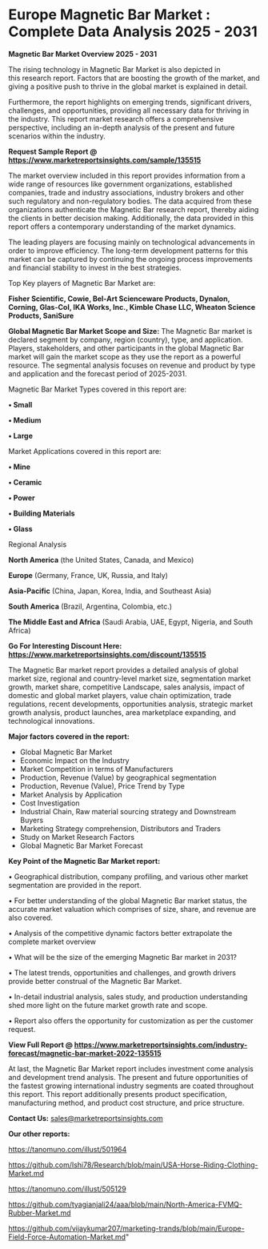 # Europe Magnetic Bar Market : Complete Data Analysis 2025 - 2031

<Strong> Magnetic Bar Market Overview 2025 - 2031</strong>

The rising technology in Magnetic Bar Market is also depicted in this research report. Factors that are boosting the growth of the market, and giving a positive push to thrive in the global market is explained in detail.

Furthermore, the report highlights on emerging trends, significant drivers, challenges, and opportunities, providing all necessary data for thriving in the industry. This report market research offers a comprehensive perspective, including an in-depth analysis of the present and future scenarios within the industry.

<strong>Request Sample Report @ <a href=https://www.marketreportsinsights.com/sample/135515>https://www.marketreportsinsights.com/sample/135515</a></strong>

The market overview included in this report provides information from a wide range of resources like government organizations, established companies, trade and industry associations, industry brokers and other such regulatory and non-regulatory bodies. The data acquired from these organizations authenticate the Magnetic Bar research report, thereby aiding the clients in better decision making. Additionally, the data provided in this report offers a contemporary understanding of the market dynamics.

The leading players are focusing mainly on technological advancements in order to improve efficiency. The long-term development patterns for this market can be captured by continuing the ongoing process improvements and financial stability to invest in the best strategies.

Top Key players of Magnetic Bar Market are:

<strong>Fisher Scientific, Cowie, Bel-Art Scienceware Products, Dynalon, Corning, Glas-Col, IKA Works, Inc., Kimble Chase LLC, Wheaton Science Products, SaniSure</strong>

<strong><b>Global Magnetic Bar Market Scope and Size:</b></strong>
The Magnetic Bar market is declared segment by company, region (country), type, and application. Players, stakeholders, and other participants in the global Magnetic Bar market will gain the market scope as they use the report as a powerful resource. The segmental analysis focuses on revenue and product by type and application and the forecast period of 2025-2031.

Magnetic Bar Market Types covered in this report are:

<strong>• Small

• Medium

• Large</strong>

Market Applications covered in this report are:

<strong>• Mine

• Ceramic

• Power

• Building Materials

• Glass</strong> 

Regional Analysis

<strong>North America</strong> (the United States, Canada, and Mexico)

<strong>Europe</strong> (Germany, France, UK, Russia, and Italy)

<strong>Asia-Pacific</strong> (China, Japan, Korea, India, and Southeast Asia)

<strong>South America</strong> (Brazil, Argentina, Colombia, etc.)

<strong>The Middle East and Africa</strong> (Saudi Arabia, UAE, Egypt, Nigeria, and South Africa)

<strong>Go For Interesting Discount Here: <a href=https://www.marketreportsinsights.com/discount/135515>https://www.marketreportsinsights.com/discount/135515</a></strong>

The Magnetic Bar market report provides a detailed analysis of global market size, regional and country-level market size, segmentation market growth, market share, competitive Landscape, sales analysis, impact of domestic and global market players, value chain optimization, trade regulations, recent developments, opportunities analysis, strategic market growth analysis, product launches, area marketplace expanding, and technological innovations.

<strong><b>Major factors covered in the report:</b></strong>
<ul>
  <li>Global Magnetic Bar Market </li>
  <li>Economic Impact on the Industry</li>
  <li>Market Competition in terms of Manufacturers</li>
  <li>Production, Revenue (Value) by geographical segmentation</li>
  <li>Production, Revenue (Value), Price Trend by Type</li>
  <li>Market Analysis by Application</li>
  <li>Cost Investigation</li>
  <li>Industrial Chain, Raw material sourcing strategy and Downstream Buyers</li>
  <li>Marketing Strategy comprehension, Distributors and Traders</li>
  <li>Study on Market Research Factors</li>
  <li>Global Magnetic Bar Market Forecast</li>
</ul>

<strong><b>Key Point of the Magnetic Bar Market report:</b></strong>

• Geographical distribution, company profiling, and various other market segmentation are provided in the report.

• For better understanding of the global Magnetic Bar market status, the accurate market valuation which comprises of size, share, and revenue are also covered.

• Analysis of the competitive dynamic factors better extrapolate the complete market overview

• What will be the size of the emerging Magnetic Bar market in 2031?

• The latest trends, opportunities and challenges, and growth drivers provide better construal of the Magnetic Bar Market.

• In-detail industrial analysis, sales study, and production understanding shed more light on the future market growth rate and scope.

• Report also offers the opportunity for customization as per the customer request.

<strong><b>View Full Report @ <a href=https://www.marketreportsinsights.com/industry-forecast/magnetic-bar-market-2022-135515>https://www.marketreportsinsights.com/industry-forecast/magnetic-bar-market-2022-135515</a></b></strong>


At last, the Magnetic Bar Market report includes investment come analysis and development trend analysis. The present and future opportunities of the fastest growing international industry segments are coated throughout this report. This report additionally presents product specification, manufacturing method, and product cost structure, and price structure.

<strong>Contact Us:</strong>
sales@marketreportsinsights.com

<strong>Our other reports:</strong>

<a href=https://tanomuno.com/illust/501964>https://tanomuno.com/illust/501964</a>

<a href=https://github.com/Ishi78/Research/blob/main/USA-Horse-Riding-Clothing-Market.md>https://github.com/Ishi78/Research/blob/main/USA-Horse-Riding-Clothing-Market.md</a>

<a href=https://tanomuno.com/illust/505129>https://tanomuno.com/illust/505129</a>

<a href=https://github.com/tyagianjali24/aaa/blob/main/North-America-FVMQ-Rubber-Market.md>https://github.com/tyagianjali24/aaa/blob/main/North-America-FVMQ-Rubber-Market.md</a>

<a href=https://github.com/vijaykumar207/marketing-trands/blob/main/Europe-Field-Force-Automation-Market.md>https://github.com/vijaykumar207/marketing-trands/blob/main/Europe-Field-Force-Automation-Market.md</a>"
